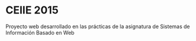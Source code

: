 # CEIIE 2015 #
Proyecto web desarrollado en las prácticas de la asignatura de Sistemas de Información Basado en Web
